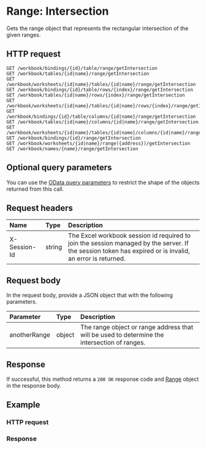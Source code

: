 # Range: Intersection

Gets the range object that represents the rectangular intersection of the given ranges.
## HTTP request
```http
GET /workbook/bindings/{id}/table/range/getIntersection
GET /workbook/tables/{id|name}/range/getIntersection
GET /workbook/worksheets/{id|name}/tables/{id|name}/range/getIntersection
GET /workbook/bindings/{id}/table/rows/{index}/range/getIntersection
GET /workbook/tables/{id|name}/rows/{index}/range/getIntersection
GET /workbook/worksheets/{id|name}/tables/{id|name}/rows/{index}/range/getIntersection
GET /workbook/bindings/{id}/table/columns/{id|name}/range/getIntersection
GET /workbook/tables/{id|name}/columns/{id|name}/range/getIntersection
GET /workbook/worksheets/{id|name}/tables/{id|name}/columns/{id|name}/range/getIntersection
GET /workbook/bindings/{id}/range/getIntersection
GET /workbook/worksheets/{id|name}/range({address})/getIntersection
GET /workbook/names/{name}/range/getIntersection
```
## Optional query parameters
You can use the [OData query parameters](odata-optional-query-parameters.md) to restrict the shape of the objects returned from this call.
## Request headers
| Name       | Type | Description|
|:-----------|:------|:----------|
| X-Session-Id   | string  | The Excel workbook session id required to join the session managed by the server. If the session token has expired or is invalid, an error is returned.|

## Request body
In the request body, provide a JSON object that with the following parameters.

| Parameter	   | Type	|Description|
|:---------------|:--------|:-----------|
|anotherRange|object|The range object or range address that will be used to determine the intersection of ranges.|

## Response
If successful, this method returns a `200 OK` response code and [Range](../resources/range.md) object in the response body.
## Example
### HTTP request
### Response
